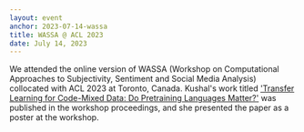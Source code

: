 ```yaml
---
layout: event
anchor: 2023-07-14-wassa
title: WASSA @ ACL 2023
date: July 14, 2023
---
```

We attended the online version of WASSA (Workshop on Computational Approaches to Subjectivity, Sentiment and Social Media Analysis) collocated with ACL 2023 at Toronto, Canada. Kushal's work titled ['Transfer Learning for Code-Mixed Data: Do Pretraining Languages Matter?'](https://aclanthology.org/2023.wassa-1.32/) was published in the workshop proceedings, and she presented the paper as a poster at the workshop.

